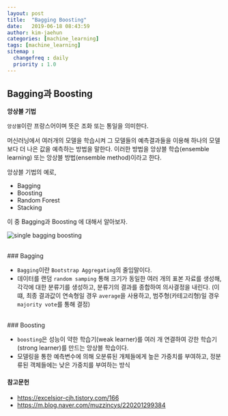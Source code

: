 ```yaml
---
layout: post
title:  "Bagging Boosting"
date:   2019-06-18 08:43:59
author: kim-jaehun
categories: [machine_learning]
tags: [machine_learning]
sitemap :
  changefreq : daily
  priority : 1.0
---
```


## Bagging과 Boosting

**앙상블 기법**

`앙상블`이란 프랑스어이며 뜻은 조화 또는 통일을 의미한다.

머신러닝에서 여러개의 모델을 학습시켜 그 모델들의 예측결과들을 이용해 하나의 모델보다 더 나은 값을 예측하는 방법을 말한다. 이러한 방법을 앙상블 학습(ensemble learning) 또는 앙상블 방법(ensemble method)이라고 한다.

앙상블 기법의 예로,
 - Bagging
 - Boosting
 - Random Forest
 - Stacking

이 중 Bagging과 Boosting 에 대해서 알아보자.

![single bagging boosting](https://drive.google.com/uc?id=1USs0-aBCbbeLqV7j0l5TZcyfLg9BG51I)

<br>
### Bagging

 - `Bagging`이란 `Bootstrap Aggregating`의 줄임말이다.
 - 데이터를 랜덤 `random samping` 통해 크기가 동일한 여러 개의 표본 자료를 생성해, 각각에 대한 분류기를 생성하고, 분류기의 결과를 종합하여 의사결정을 내린다.
(이 떄, 최종 결과값이 연속형일 경우 `average`을 사용하고, 범주형(카테고리형)일 경우 `majority vote`를 통해 결정)

<br>
### Boosting

- `boosting`은 성능이 약한 학습기(weak learner)를 여러 개 연결하여 강한 학습기(strong learner)를 만드는 앙상블 학습이다.
- 모델링을 통한 예측변수에 의해 오분류된 개체들에게 높은 가중치를 부여하고, 정분류된 객체들에는 낮은 가중치를 부여하는 방식


#### 참고문헌
* https://excelsior-cjh.tistory.com/166
* https://m.blog.naver.com/muzzincys/220201299384
